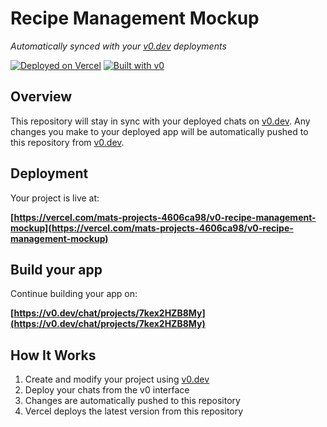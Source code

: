 # Recipe Management Mockup

*Automatically synced with your [v0.dev](https://v0.dev) deployments*

[![Deployed on Vercel](https://img.shields.io/badge/Deployed%20on-Vercel-black?style=for-the-badge&logo=vercel)](https://vercel.com/mats-projects-4606ca98/v0-recipe-management-mockup)
[![Built with v0](https://img.shields.io/badge/Built%20with-v0.dev-black?style=for-the-badge)](https://v0.dev/chat/projects/7kex2HZB8My)

## Overview

This repository will stay in sync with your deployed chats on [v0.dev](https://v0.dev).
Any changes you make to your deployed app will be automatically pushed to this repository from [v0.dev](https://v0.dev).

## Deployment

Your project is live at:

**[https://vercel.com/mats-projects-4606ca98/v0-recipe-management-mockup](https://vercel.com/mats-projects-4606ca98/v0-recipe-management-mockup)**

## Build your app

Continue building your app on:

**[https://v0.dev/chat/projects/7kex2HZB8My](https://v0.dev/chat/projects/7kex2HZB8My)**

## How It Works

1. Create and modify your project using [v0.dev](https://v0.dev)
2. Deploy your chats from the v0 interface
3. Changes are automatically pushed to this repository
4. Vercel deploys the latest version from this repository